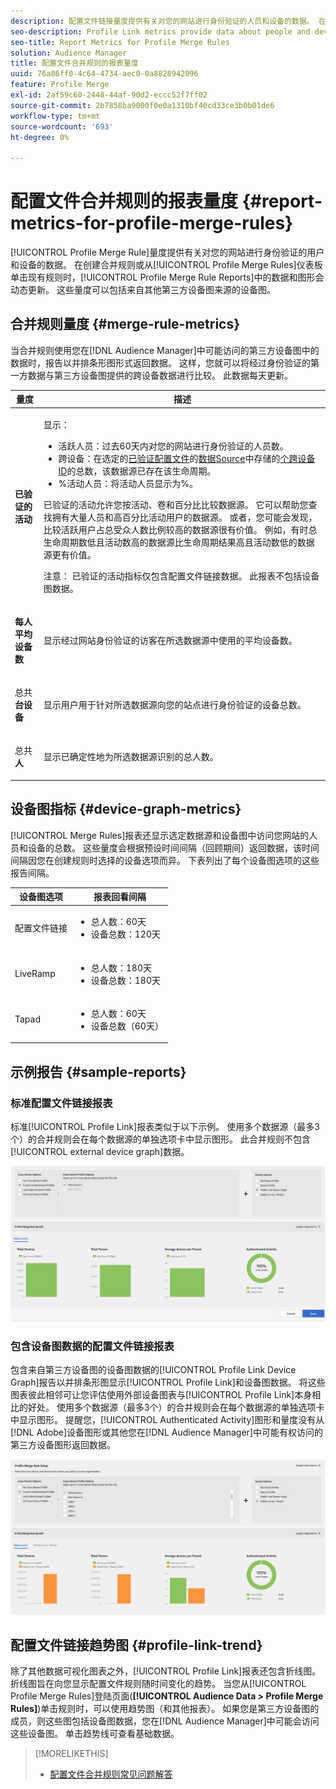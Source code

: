 ```yaml
---
description: 配置文件链接量度提供有关对您的网站进行身份验证的人员和设备的数据。 在创建合并规则或从“配置文件合并规则”仪表板单击现有规则时，配置文件链接中的数据和图形会动态更新。 这些量度可以包括来自其他第三方设备图源的设备图。
seo-description: Profile Link metrics provide data about people and devices that authenticate to your site. The data and graphs in Profile Link update dynamically as you create a merge rules or when you click an existing rule from the Profile Merge Rules dashboard. These metrics can include device graph from other third-party device graph sources.
seo-title: Report Metrics for Profile Merge Rules
solution: Audience Manager
title: 配置文件合并规则的报表量度
uuid: 76a86ff0-4c64-4734-aec0-0a8828942096
feature: Profile Merge
exl-id: 2af59c60-2448-44af-90d2-eccc52f7ff02
source-git-commit: 2b7858ba9000f0e0a1310bf40cd33ce3b0b01de6
workflow-type: tm+mt
source-wordcount: '693'
ht-degree: 0%

---
```


# 配置文件合并规则的报表量度 {#report-metrics-for-profile-merge-rules}

[!UICONTROL Profile Merge Rule]量度提供有关对您的网站进行身份验证的用户和设备的数据。 在创建合并规则或从[!UICONTROL Profile Merge Rules]仪表板单击现有规则时，[!UICONTROL Profile Merge Rule Reports]中的数据和图形会动态更新。 这些量度可以包括来自其他第三方设备图来源的设备图。

## 合并规则量度 {#merge-rule-metrics}

当合并规则使用您在[!DNL Audience Manager]中可能访问的第三方设备图中的数据时，报告以并排条形图形式返回数据。 这样，您就可以将经过身份验证的第一方数据与第三方设备图提供的跨设备数据进行比较。 此数据每天更新。

<table id="table_A7FB2F9804F84AC8A6DD05C0E6EE7555"> 
 <thead> 
  <tr> 
   <th colname="col1" class="entry"> 量度 </th> 
   <th colname="col2" class="entry"> 描述 </th> 
  </tr> 
 </thead>
 <tbody> 
  <tr> 
   <td colname="col1"> <p> <b><span class="wintitle">已验证的活动</span></b> </p> </td> 
   <td colname="col2"> <p>显示： </p> 
    <ul id="ul_7F7373919A4A49028EF4BF7B28D9F8E9"> 
     <li id="li_FE2F93C496D64ED8928B3E522C9585EA"> <span class="wintitle">活跃人员</span>：过去60天内对您的网站进行身份验证的人员数。 </li> 
     <li id="li_60CFD26EE68B442683C0ED5FED1A79C8"> <span class="wintitle">跨设备</span>：在选定的<a href="merge-rule-definitions.md">已验证配置文件</a>的<a href="https://experienceleague.adobe.com/docs/audience-manager/user-guide/features/data-sources/manage-datasources.html">数据Source</a>中存储的<a href="merge-rules-start.md#create-data-source">个跨设备ID</a>的总数，该数据源已存在该生命周期。 </li> 
     <li id="li_F2F07B6A326C4A18B79A0CF2C47D9677"> <span class="wintitle"> %活动人员</span>：将<span class="wintitle">活动人员</span>显示为%。 </li> 
    </ul> <p> <span class="wintitle">已验证的活动</span>允许您按活动、卷和百分比比较数据源。 它可以帮助您查找拥有大量人员和高百分比活动用户的数据源。 或者，您可能会发现，比较活跃用户占总受众人数比例较高的数据源很有价值。 例如，有时总生命周期数低且活动数高的数据源比生命周期结果高且活动数低的数据源更有价值。 </p> <p> <p>注意： <span class="wintitle">已验证的活动</span>指标仅包含<span class="wintitle">配置文件链接</span>数据。 此报表不包括<span class="wintitle">设备图</span>数据。 </p> </p> </td> 
  </tr> 
  <tr> 
   <td colname="col1"> <p> <b><span class="wintitle">每人平均设备数</span></b> </p> </td> 
   <td colname="col2"> <p> 显示经过网站身份验证的访客在所选数据源中使用的平均设备数。 </p> </td> 
  </tr> 
  <tr> 
   <td colname="col1"> <p> 总共<b><span class="wintitle">台设备</span></b> </p> </td> 
   <td colname="col2"> <p>显示用户用于针对所选数据源向您的站点进行身份验证的设备总数。 </p> </td> 
  </tr> 
  <tr> 
   <td colname="col1"> <p> 总共<b><span class="wintitle">人</span></b> </p> </td> 
   <td colname="col2"> <p>显示已确定性地为所选数据源识别的总人数。 </p> </td> 
  </tr> 
 </tbody> 
</table>

## 设备图指标 {#device-graph-metrics}

[!UICONTROL Merge Rules]报表还显示选定数据源和设备图中访问您网站的人员和设备的总数。 这些量度会根据预设时间间隔（回顾期间）返回数据，该时间间隔因您在创建规则时选择的设备选项而异。 下表列出了每个设备图选项的这些报告间隔。

<table id="table_038983EBC71F4A55BBCA99212AC5DEE6"> 
 <thead> 
  <tr> 
   <th colname="col1" class="entry"> 设备图选项 </th> 
   <th colname="col2" class="entry"> 报表回看间隔 </th> 
  </tr>
 </thead>
 <tbody> 
  <tr> 
   <td colname="col1"> <p><span class="wintitle">配置文件链接</span> </p> </td> 
   <td colname="col2"> <p> 
     <ul id="ul_B2FF2341573840549FFB96579F537082"> 
      <li id="li_B37323C2F2434F41B407500AC5C15447">总人数：60天 </li> 
      <li id="li_08D911224A60418BBB3CFB4E70CE73D4">设备总数：120天 </li> 
     </ul> </p> </td> 
  </tr> 
  <tr> 
   <td colname="col1"> <p><span class="wintitle"> LiveRamp</span> </p> </td> 
   <td colname="col2"> <p> 
     <ul id="ul_2772F3AD7E1440789B635794ECDE8DFB"> 
      <li id="li_1432363829D64615B1D349A3722D6268">总人数：180天 </li> 
      <li id="li_D5C0E3CE92524B54BBD36C73A326292B">设备总数：180天 </li> 
     </ul> </p> </td> 
  </tr> 
  <tr> 
   <td colname="col1"> <p><span class="wintitle"> Tapad</span> </p> </td> 
   <td colname="col2"> <p> 
     <ul id="ul_274529DB58E6442E95C6AD89BECB1362"> 
      <li id="li_67102211A72A4E47AACFE5E369793C17">总人数：60天 </li> 
      <li id="li_3E8F3DA6A7B5487895A626674DA363A5">设备总数（60天） </li> 
     </ul> </p> </td> 
  </tr> 
 </tbody> 
</table>

## 示例报告 {#sample-reports}

### 标准配置文件链接报表

标准[!UICONTROL Profile Link]报表类似于以下示例。 使用多个数据源（最多3个）的合并规则会在每个数据源的单独选项卡中显示图形。 此合并规则不包含[!UICONTROL external device graph]数据。

![](assets/profile-link-metrics.png)

### 包含设备图数据的配置文件链接报表

包含来自第三方设备图的设备图数据的[!UICONTROL Profile Link Device Graph]报告以并排条形图显示[!UICONTROL Profile Link]和设备图数据。 将这些图表彼此相邻可让您评估使用外部设备图表与[!UICONTROL Profile Link]本身相比的好处。 使用多个数据源（最多3个）的合并规则会在每个数据源的单独选项卡中显示图形。 提醒您，[!UICONTROL Authenticated Activity]图形和量度没有从[!DNL Adobe]设备图形或其他您在[!DNL Audience Manager]中可能有权访问的第三方设备图形返回数据。

![](assets/profile-link-graph.png)

## 配置文件链接趋势图 {#profile-link-trend}

除了其他数据可视化图表之外，[!UICONTROL Profile Link]报表还包含折线图。 折线图旨在向您显示配置文件规则随时间变化的趋势。 当您从[!UICONTROL Profile Merge Rules]登陆页面(**[!UICONTROL Audience Data > Profile Merge Rules]**)单击规则时，可以使用趋势图（和其他报表）。 如果您是第三方设备图的成员，则这些图包括设备图数据，您在[!DNL Audience Manager]中可能会访问这些设备图。 单击趋势线可查看基础数据。

>[!MORELIKETHIS]
>
>* [配置文件合并规则常见问题解答](../../faq/faq-profile-merge.md)
